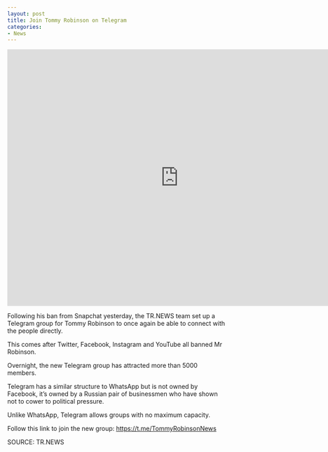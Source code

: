 ```yaml
---
layout: post
title: Join Tommy Robinson on Telegram
categories:
- News
---
```

<iframe width="780" height="586" src="https://www.youtube.com/embed/bBEO0USk0Rk" frameborder="0" allow="accelerometer; autoplay; encrypted-media; gyroscope; picture-in-picture" allowfullscreen></iframe>

Following his ban from Snapchat yesterday, the TR.NEWS team set up a Telegram group for Tommy Robinson to once again be able to connect with the people directly.

This comes after Twitter, Facebook, Instagram and YouTube all banned Mr Robinson.

Overnight, the new Telegram group has attracted more than 5000 members.

Telegram has a similar structure to WhatsApp but is not owned by Facebook, it’s owned by a Russian pair of businessmen who have shown not to cower to political pressure.

Unlike WhatsApp, Telegram allows groups with no maximum capacity.

Follow this link to join the new group: https://t.me/TommyRobinsonNews

SOURCE: TR.NEWS
